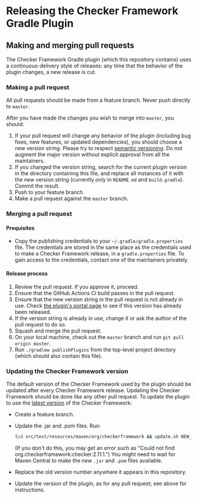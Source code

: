 # Releasing the Checker Framework Gradle Plugin

## Making and merging pull requests

The Checker Framework Gradle plugin (which this repository contains)
uses a continuous-delivery style of releases: any time that the
behavior of the plugin changes, a new release is cut.

### Making a pull request

All pull requests should be made from a feature branch. Never push
directly to `master`.

After you have made the changes you wish to merge into `master`,
you should:

1. If your pull request will change any behavior of the plugin (including bug
   fixes, new features, or updated dependencies), you should choose a new
   version string. Please try to respect [semantic
   versioning](https://semver.org/). Do not augment the major version without
   explicit approval from all the maintainers.
2. If you changed the version string, search for the current plugin version
   in the directory containing this file, and replace all instances of it with
   the new version string (currently only in `README.md` and `build.gradle`).
   Commit the result.
3. Push to your feature branch.
4. Make a pull request against the `master` branch.

### Merging a pull request

#### Prequisites

* Copy the publishing credentials to your `~/.gradle/gradle.properties` file.
The credentials are stored in the same place as the credentials used to make
a Checker Framework release, in a `gradle.properties` file.
To gain access to the credentials, contact one of the maintainers privately.

#### Release process

1. Review the pull request. If you approve it, proceed.
2. Ensure that the GitHub Actions CI build passes in the pull request.
3. Ensure that the new version string in the pull request is not already in
use. Check [the plugin's portal
page](https://plugins.gradle.org/plugin/org.checkerframework) to see if this
version has already been released.
4. If the version string is already in use, change it or ask the author of the pull
request to do so.
5. Squash and merge the pull request.
6. On your local machine, check out the `master` branch
and run `git pull origin master`.
7. Run `./gradlew publishPlugins` from the top-level project directory
(which should also contain this file).

### Updating the Checker Framework version

The default version of the Checker Framework used by the plugin should be
updated after every Checker Framework release.  Updating the Checker Framework
should be done like any other pull request. To update the plugin to use the
[latest
version](https://github.com/typetools/checker-framework/blob/master/docs/CHANGELOG.md)
of the Checker Framework:

* Create a feature branch.
* Update the .jar and .pom files.
  Run:

  ```sh
  (cd src/test/resources/maven/org/checkerframework && update.sh NEW_CF_VERSION_NUMBER)
  ```

  (If you don't do this, you may get an error such as
  "Could not find org.checkerframework:checker:2.11.1.")
  You might need to wait for Maven Central to make the new `.jar` and `.pom`
  files available.
* Replace the old version number anywhere it appears in this repository.
* Update the version of the plugin, as for any pull request; see above for instructions.
